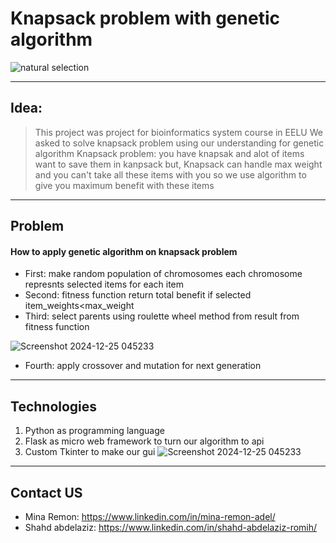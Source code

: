 # Knapsack problem with genetic algorithm 

![natural selection](https://github.com/user-attachments/assets/7f02e95e-c7ca-48e1-b041-928588cc3a07)




<hr>


## Idea:
> This project was project for bioinformatics system course in EELU
> We asked to solve knapsack problem using our understanding for genetic algorithm
> Knapsack problem: you have knapsak and alot of items want to save them in kanpsack but,
> Knapsack can handle max weight and you can't take all these items with you so we use algorithm
> to give you maximum benefit with these items 

<hr>

## Problem
#### How to apply genetic algorithm on knapsack problem
- First: make random population of chromosomes each chromosome represnts selected items for each item
- Second: fitness function return total benefit if selected item_weights<max_weight
- Third: select parents using roulette wheel method from result from fitness function
  
 ![Screenshot 2024-12-25 045233](https://github.com/user-attachments/assets/fc975a53-2782-4c93-aba6-c14a261fc514)


- Fourth: apply crossover and mutation for next generation
<hr>



## Technologies 
1. Python as programming language
2. Flask as micro web framework to turn our algorithm to api 
3. Custom Tkinter to make our gui
![Screenshot 2024-12-25 045233](https://github.com/user-attachments/assets/37fca824-e98b-473a-bcef-e0d70e59bdc8)
<hr>

## Contact US
- Mina Remon: https://www.linkedin.com/in/mina-remon-adel/
- Shahd abdelaziz: https://www.linkedin.com/in/shahd-abdelaziz-romih/
